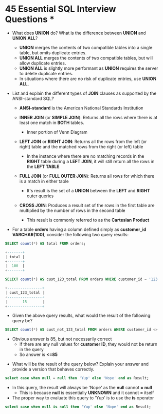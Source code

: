 # 45 Essential SQL Interview Questions *

* What does **UNION** do? What is the difference between **UNION** and **UNION ALL**?

  - **UNION** merges the contents of two compatible tables into a single table, but omits duplicate entries.
  - **UNION ALL** merges the contents of two compatible tables, but will allow duplicate entries.
  - **UNION ALL** is slightly more performant as **UNION** requires the server to delete duplicate entries.
  - In situations where there are no risk of duplicate entries, use **UNION ALL**.

* List and explain the different types of **JOIN** clauses as supported by the ANSI-standard SQL?
  - **ANSI-standard** is the American National Standards Institution

  - **INNER JOIN** (or **SIMPLE JOIN**): Returns all the rows where there is at least one match in **BOTH** tables.
    - Inner portion of Venn Diagram
  - **LEFT JOIN** or **RIGHT JOIN**: Returns all the rows from the left (or right) table and the matched rows from the right (or left) table
    - In the instance where there are no matching records in the **RIGHT** table during a **LEFT JOIN**, it will still return all the rows in the **LEFT TABLE**
  - **FULL JOIN** (or **FULL OUTER JOIN**): Returns all rows for which there is a match in either table
    - It's result is the set of a **UNION** between the **LEFT** and **RIGHT** outer queries
  - **CROSS JOIN**: Produces a result set of the rows in the first table are multiplied by the number of rows in the second table
    - This result is commonly referred to as the **Cartesian Product**

* For a table **orders** having a column defined simply as **customer_id VARCHAR(100)**, consider the following two query results:
```sql
SELECT count(*) AS total FROM orders;

+-------+
| total |
+-------+
|  100  |
+-------+

SELECT count(*) AS cust_123_total FROM orders WHERE customer_id = '123';

+----------------+
| cust_123_total |
+----------------+
|       15       |
+----------------+
```
  - Given the above query results, what would the result of the following query be?
```sql
SELECT count(*) AS cust_not_123_total FROM orders WHERE customer_id <> '123';
```
  - Obvious answer is 85, but not necessarily correct
    - If there are any null values for **customer ID**, they would not be return in the query
    - So answer is **<=85**

* What will be the result of the query below? Explain your answer and provide a version that behaves correctly.

```sql
select case when null = null then 'Yup' else 'Nope' end as Result;
```
  - In this query, the result will always be 'Nope' as the **null** cannot **= null**
    - This is because **null** is essentially **UNKNOWN** and it cannot **=** itself
  - The proper way to evaluate this query to 'Yup' is to use the **is** operator
```sql
select case when null is null then 'Yup' else 'Nope' end as Result;
```




